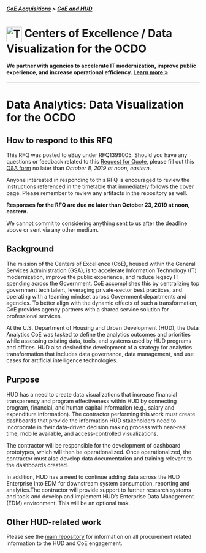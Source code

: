 ##### [CoE Acquisitions](https://github.com/GSA/coe-acquisitions) > [CoE and HUD](https://github.com/GSA/coe-hud-acquisitions)

<h1><img src="https://coe.gsa.gov/img/coe-logomark.svg" width="40px" align="top" alt="The Centers of Excellence Logo"> Centers of Excellence / Data Visualization for the OCDO</h1>

#### We partner with agencies to accelerate IT modernization, improve public experience, and increase operational efficiency. [Learn more »](https://coe.gsa.gov/)

---

# Data Analytics: Data Visualization for the OCDO

## How to respond to this RFQ

This RFQ was posted to eBuy under RFQ1399005. Should you have any questions or feedback related to this [Request for Quote](https://github.com/GSA/coe-hud-acq-data-visualization/blob/master/Amendment-0003-RFQ-Data-Visualization-for-OCDO.pdf), please fill out this [Q&A form](https://docs.google.com/forms/d/e/1FAIpQLScdTcdw10KVyXmo8rHJx3oo9IHxYXF4EK5wMMuvzTE7SC9nFQ/viewform?usp=sf_link) no later than *October 8, 2019 at noon, eastern*.

Anyone interested in responding to this RFQ is encouraged to review the instructions referenced in the timetable that immediately follows the cover page. Please remember to review any artifacts in the repository as well.

**Responses for the RFQ are due no later than October 23, 2019 at noon, eastern.**

We cannot commit to considering anything sent to us after the deadline above or sent via any other medium.

## Background

The mission of the Centers of Excellence (CoE), housed within the General Services Administration (GSA), is to accelerate Information Technology (IT) modernization, improve the public experience, and reduce legacy IT spending across the Government. CoE accomplishes this by centralizing top government tech talent, leveraging private-sector best practices, and operating with a teaming mindset across Government departments and agencies. To better align with the dynamic effects of such a transformation, CoE provides agency partners with a shared service solution for professional services.

At the U.S. Department of Housing and Urban Development (HUD), the Data Analytics CoE was tasked to define the analytics outcomes and priorities while assessing existing data, tools, and systems used by HUD programs and offices. HUD also desired the development of a strategy for analytics transformation that includes data governance, data management, and use cases for artificial intelligence technologies.

## Purpose

HUD has a need to create data visualizations that increase financial transparency and program effectiveness within HUD by connecting program, financial, and human capital information (e.g., salary and expenditure information). The contractor performing this work must create dashboards that provide the information HUD stakeholders need to incorporate in their data-driven decision making process with near-real time, mobile available, and access-controlled visualizations.

The contractor will be responsible for the development of dashboard prototypes, which will then be operationalized. Once operationalized, the contractor must also develop data documentation and training relevant to the dashboards created.

In addition, HUD has a need to continue adding data across the HUD Enterprise into EDM for downstream system consumption, reporting and analytics.The contractor will provide support to further research systems and tools and develop and implement HUD’s Enterprise Data Management (EDM) environment. This will be an optional task.

## Other HUD-related work
Please see the [main repository](https://github.com/GSA/coe-hud-acquisitions/) for information on all procurement related information to the HUD and CoE engagement.
